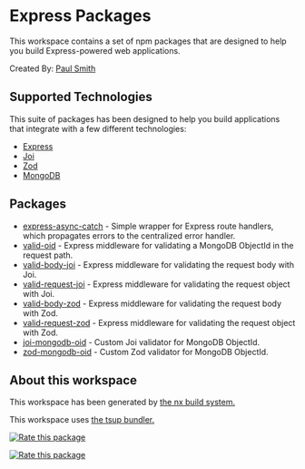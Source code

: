 # Express Packages

This workspace contains a set of npm packages that are designed to help you build Express-powered web applications.

Created By: [Paul Smith](https://github.com/paulsmithkc)

## Supported Technologies

This suite of packages has been designed to help you build applications that integrate with a few different technologies:

- [Express](https://www.npmjs.com/package/express)
- [Joi](https://www.npmjs.com/package/joi)
- [Zod](https://www.npmjs.com/package/zod)
- [MongoDB](https://www.npmjs.com/package/mongodb)

## Packages

- [express-async-catch](./packages/express-async-catch/README.md) - Simple wrapper for Express route handlers, which propagates errors to the centralized error handler.
- [valid-oid](./packages/valid-oid/README.md) - Express middleware for validating a MongoDB ObjectId in the request path.
- [valid-body-joi](./packages/valid-body-joi/README.md) - Express middleware for validating the request body with Joi.
- [valid-request-joi](./packages/valid-request-joi/README.md) - Express middleware for validating the request object with Joi.
- [valid-body-zod](./packages/valid-body-zod/README.md) - Express middleware for validating the request body with Zod.
- [valid-request-zod](./packages/valid-request-zod/README.md) - Express middleware for validating the request object with Zod.
- [joi-mongodb-oid](./packages/joi-mongodb-oid/README.md) - Custom Joi validator for MongoDB ObjectId.
- [zod-mongodb-oid](./packages/zod-mongodb-oid/README.md) - Custom Zod validator for MongoDB ObjectId.

## About this workspace

This workspace has been generated by [the nx build system.](https://nx.dev)

This workspace uses [the tsup bundler.](https://tsup.egoist.dev/)

[//]: # 'openbase badges'

[![Rate this package](https://badges.openbase.com/js/rating/express-async-catch.svg?token=mY6wKRQ5yaQn90hR5gBRmLwKs3bW4uF8lPAi3v8JH9c=)](https://openbase.com/js/express-async-catch?utm_source=embedded&utm_medium=badge&utm_campaign=rate-badge)

[![Rate this package](https://badges.openbase.com/js/rating/valid-oid.svg?token=njp+uJ+K68AiIwwdpYn8Rvcu4faCvaT3JPx7dxn13LQ=)](https://openbase.com/js/valid-oid?utm_source=embedded&utm_medium=badge&utm_campaign=rate-badge)

